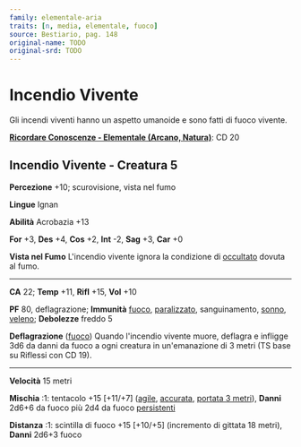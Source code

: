 ```yaml
---
family: elementale-aria
traits: [n, media, elementale, fuoco]
source: Bestiario, pag. 148
original-name: TODO
original-srd: TODO
---
```


# Incendio Vivente

Gli incendi viventi hanno un aspetto umanoide e sono fatti di fuoco vivente.

**[Ricordare Conoscenze - Elementale (Arcano, Natura)](/azioni/abilita/ricordare-conoscenze)**:
CD 20

## Incendio Vivente - Creatura 5

**Percezione** +10; scurovisione, vista nel fumo

**Lingue** Ignan

**Abilità** Acrobazia +13

**For** +3, **Des** +4, **Cos** +2, **Int** -2, **Sag** +3, **Car** +0

**Vista nel Fumo** L'incendio vivente ignora la condizione di
[occultato](/condizioni/occultato) dovuta al fumo.

---

**CA** 22; **Temp** +11, **Rifl** +15, **Vol** +10

**PF** 80, deflagrazione; **Immunità** [fuoco](/tratti/fuoco),
[paralizzato](/condizioni/paralizzato), sanguinamento, [sonno](/tratti/sonno),
[veleno](/tratti/veleno); **Debolezze** freddo 5

**Deflagrazione** ([fuoco](/tratti/fuoco)) Quando l'incendio vivente muore,
deflagra e infligge 3d6 da danni da fuoco a ogni creatura in un'emanazione di 3
metri (TS base su Riflessi con CD 19).

---

**Velocità** 15 metri

**Mischia** :1: tentacolo +15 \[+11/+7] ([agile](/tratti/agile),
[accurata](/tratti/accurata), [portata 3 metri](/tratti/portata)), **Danni**
2d6+6 da fuoco più 2d4 da fuoco [persistenti](/condizioni/danno-persistente)

**Distanza** :1: scintilla di fuoco +15 \[+10/+5] (incremento di gittata 18
metri), **Danni** 2d6+3 fuoco
